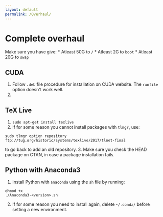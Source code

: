 ```yaml
---
layout: default
permalink: /Overhaul/
---
```


# Complete overhaul

Make sure you have give:
    * Atleast 50G to `/`
    * Atleast 2G to `boot`
    * Atleast 20G to `swap`
## CUDA
1. Follow `.deb` file procedure for installation on CUDA website. The `runfile` option doesn't work well.
2. 

## TeX Live
1. `sudo apt-get install texlive`
2. If for some reason you cannot install packages with `tlmgr`, use: 
```
sudo tlmgr option repository ftp://tug.org/historic/systems/texlive/2017/tlnet-final
```
to go back to add an old repository.
3. Make sure you check the HEAD package on CTAN, in case a package installation fails.

## Python with Anaconda3
1. Install Python with `anaconda` using the `sh` file by running:
```
chmod +x
./Anaconda3-<version>.sh
```
2. If for some reason you need to install again, delete `~/.conda/` before setting a new environment.

